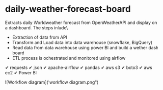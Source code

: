 # daily-weather-forecast-board
Extracts daily Worldweather forecast from OpenWeatherAPI and display on a dashboard. The steps inlude\
* Extraction of data from API
* Transform and Load data into data warehouse (snowflake, BigQuery)
* Read data from data warehouse using power BI and build a wether dash board
* ETL process is ochestrated and monitored using airflow


✔ requests
✔ json
✔ apache-airflow 
✔ pandas
✔ aws s3 
✔ boto3
✔ aws ec2
✔ Power BI


![Workflow diagram]('workflow diagram.png")
